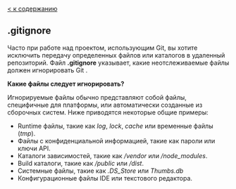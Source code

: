 
[< к содержанию](./readme.md)
## **.gitignore**

Часто при работе над проектом, использующим Git, вы хотите исключить передачу определенных файлов или каталогов в удаленный репозиторий. Файл **.gitignore** указывает, какие неотслеживаемые файлы должен игнорировать Git .

**Какие файлы следует игнорировать?**

Игнорируемые файлы обычно представляют собой файлы, специфичные для платформы, или автоматически созданные из сборочных систем. Ниже приводятся некоторые общие примеры:
* Runtime файлы, такие как *log*, *lock*, *cache* или временные файлы (*tmp*).
* Файлы с конфиденциальной информацией, такие как пароли или ключи API.
* Каталоги зависимостей, такие как */vendor* или */node_modules*.
* Build каталоги, такие как */public* или */dist*.
* Системные файлы, такие как *.DS_Store* или *Thumbs.db*
* Конфигурационные файлы IDE или текстового редактора.

